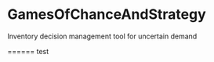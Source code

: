 GamesOfChanceAndStrategy
========================

Inventory decision management tool for uncertain demand

======
test
